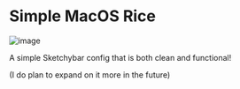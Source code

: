 # Simple MacOS Rice

![image](/assets/desktop.png)

A simple Sketchybar config that is both clean and functional!

(I do plan to expand on it more in the future)
